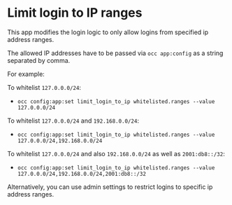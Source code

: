 # Limit login to IP ranges

This app modifies the login logic to only allow logins from specified ip address ranges.

The allowed IP addresses have to be passed via `occ app:config` as a string 
separated by comma.

For example:

To whitelist `127.0.0.0/24`: 

- `occ config:app:set limit_login_to_ip whitelisted.ranges --value 127.0.0.0/24`

To whitelist `127.0.0.0/24` and `192.168.0.0/24`: 

- `occ config:app:set limit_login_to_ip whitelisted.ranges --value 127.0.0.0/24,192.168.0.0/24`

To whitelist `127.0.0.0/24` and also `192.168.0.0/24` as well as `2001:db8::/32`: 

- `occ config:app:set limit_login_to_ip whitelisted.ranges --value 127.0.0.0/24,192.168.0.0/24,2001:db8::/32`

Alternatively, you can use admin settings to restrict logins to specific ip address ranges.

